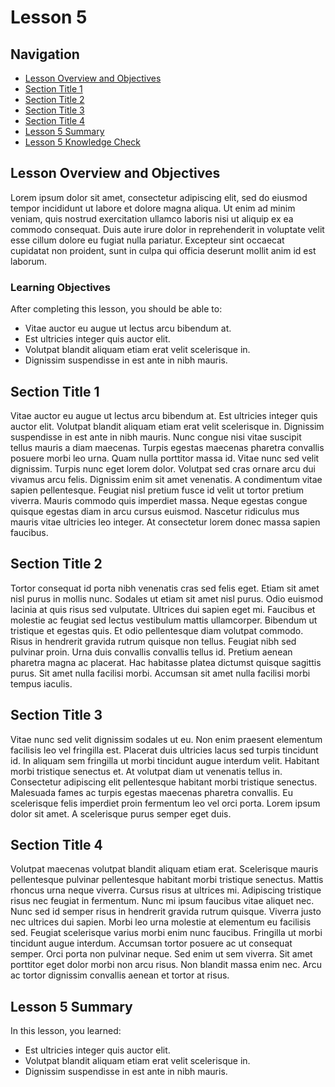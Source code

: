 # Lesson 5

## Navigation
* [Lesson Overview and Objectives](#lesson-overview-and-objectives)
* [Section Title 1](#section-title-1)
* [Section Title 2](#section-title-2)
* [Section Title 3](#section-title-3)
* [Section Title 4](#section-title-4)
* [Lesson 5 Summary](#lesson-5-summary)
* [Lesson 5 Knowledge Check](#knowledge-check)

## Lesson Overview and Objectives

Lorem ipsum dolor sit amet, consectetur adipiscing elit, sed do eiusmod tempor incididunt ut labore et dolore magna aliqua. Ut enim ad minim veniam, quis nostrud exercitation ullamco laboris nisi ut aliquip ex ea commodo consequat. Duis aute irure dolor in reprehenderit in voluptate velit esse cillum dolore eu fugiat nulla pariatur. Excepteur sint occaecat cupidatat non proident, sunt in culpa qui officia deserunt mollit anim id est laborum.

### Learning Objectives
After completing this lesson, you should be able to:

* Vitae auctor eu augue ut lectus arcu bibendum at.
* Est ultricies integer quis auctor elit.
* Volutpat blandit aliquam etiam erat velit scelerisque in.
* Dignissim suspendisse in est ante in nibh mauris.

## Section Title 1

Vitae auctor eu augue ut lectus arcu bibendum at. Est ultricies integer quis auctor elit. Volutpat blandit aliquam etiam erat velit scelerisque in. Dignissim suspendisse in est ante in nibh mauris. Nunc congue nisi vitae suscipit tellus mauris a diam maecenas. Turpis egestas maecenas pharetra convallis posuere morbi leo urna. Quam nulla porttitor massa id. Vitae nunc sed velit dignissim. Turpis nunc eget lorem dolor. Volutpat sed cras ornare arcu dui vivamus arcu felis. Dignissim enim sit amet venenatis. A condimentum vitae sapien pellentesque. Feugiat nisl pretium fusce id velit ut tortor pretium viverra. Mauris commodo quis imperdiet massa. Neque egestas congue quisque egestas diam in arcu cursus euismod. Nascetur ridiculus mus mauris vitae ultricies leo integer. At consectetur lorem donec massa sapien faucibus.

## Section Title 2

Tortor consequat id porta nibh venenatis cras sed felis eget. Etiam sit amet nisl purus in mollis nunc. Sodales ut etiam sit amet nisl purus. Odio euismod lacinia at quis risus sed vulputate. Ultrices dui sapien eget mi. Faucibus et molestie ac feugiat sed lectus vestibulum mattis ullamcorper. Bibendum ut tristique et egestas quis. Et odio pellentesque diam volutpat commodo. Risus in hendrerit gravida rutrum quisque non tellus. Feugiat nibh sed pulvinar proin. Urna duis convallis convallis tellus id. Pretium aenean pharetra magna ac placerat. Hac habitasse platea dictumst quisque sagittis purus. Sit amet nulla facilisi morbi. Accumsan sit amet nulla facilisi morbi tempus iaculis.

## Section Title 3

Vitae nunc sed velit dignissim sodales ut eu. Non enim praesent elementum facilisis leo vel fringilla est. Placerat duis ultricies lacus sed turpis tincidunt id. In aliquam sem fringilla ut morbi tincidunt augue interdum velit. Habitant morbi tristique senectus et. At volutpat diam ut venenatis tellus in. Consectetur adipiscing elit pellentesque habitant morbi tristique senectus. Malesuada fames ac turpis egestas maecenas pharetra convallis. Eu scelerisque felis imperdiet proin fermentum leo vel orci porta. Lorem ipsum dolor sit amet. A scelerisque purus semper eget duis.

## Section Title 4

Volutpat maecenas volutpat blandit aliquam etiam erat. Scelerisque mauris pellentesque pulvinar pellentesque habitant morbi tristique senectus. Mattis rhoncus urna neque viverra. Cursus risus at ultrices mi. Adipiscing tristique risus nec feugiat in fermentum. Nunc mi ipsum faucibus vitae aliquet nec. Nunc sed id semper risus in hendrerit gravida rutrum quisque. Viverra justo nec ultrices dui sapien. Morbi leo urna molestie at elementum eu facilisis sed. Feugiat scelerisque varius morbi enim nunc faucibus. Fringilla ut morbi tincidunt augue interdum. Accumsan tortor posuere ac ut consequat semper. Orci porta non pulvinar neque. Sed enim ut sem viverra. Sit amet porttitor eget dolor morbi non arcu risus. Non blandit massa enim nec. Arcu ac tortor dignissim convallis aenean et tortor at risus.

## Lesson 5 Summary

In this lesson, you learned:

* Est ultricies integer quis auctor elit.
* Volutpat blandit aliquam etiam erat velit scelerisque in.
* Dignissim suspendisse in est ante in nibh mauris.